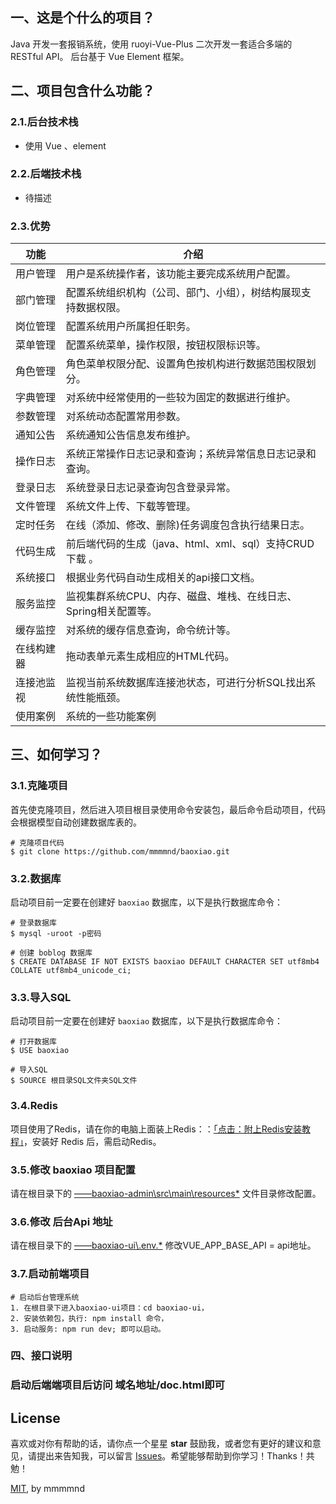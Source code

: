 ## 一、这是个什么的项目？

Java 开发一套报销系统，使用 ruoyi-Vue-Plus  二次开发一套适合多端的 RESTful API。 后台基于 Vue Element 框架。

## 二、项目包含什么功能？

### 2.1.后台技术栈

* 使用 Vue 、element

### 2.2.后端技术栈

* 待描述

### 2.3.优势

| 功能 | 介绍 |
|---|---|
| 用户管理 | 用户是系统操作者，该功能主要完成系统用户配置。 |
| 部门管理 | 配置系统组织机构（公司、部门、小组），树结构展现支持数据权限。 |
| 岗位管理 | 配置系统用户所属担任职务。 |
| 菜单管理 | 配置系统菜单，操作权限，按钮权限标识等。 |
| 角色管理 | 角色菜单权限分配、设置角色按机构进行数据范围权限划分。 |
| 字典管理 | 对系统中经常使用的一些较为固定的数据进行维护。 |
| 参数管理 | 对系统动态配置常用参数。 |
| 通知公告 | 系统通知公告信息发布维护。 |
| 操作日志 | 系统正常操作日志记录和查询；系统异常信息日志记录和查询。 |
| 登录日志 | 系统登录日志记录查询包含登录异常。 |
| 文件管理 | 系统文件上传、下载等管理。 |
| 定时任务 | 在线（添加、修改、删除)任务调度包含执行结果日志。 |
| 代码生成 | 前后端代码的生成（java、html、xml、sql）支持CRUD下载 。 |
| 系统接口 | 根据业务代码自动生成相关的api接口文档。 |
| 服务监控 | 监视集群系统CPU、内存、磁盘、堆栈、在线日志、Spring相关配置等。 |
| 缓存监控 | 对系统的缓存信息查询，命令统计等。 |
| 在线构建器 | 拖动表单元素生成相应的HTML代码。 |
| 连接池监视 | 监视当前系统数据库连接池状态，可进行分析SQL找出系统性能瓶颈。 |
| 使用案例 | 系统的一些功能案例 |
## 三、如何学习？

### 3.1.克隆项目

首先使克隆项目，然后进入项目根目录使用命令安装包，最后命令启动项目，代码会根据模型自动创建数据库表的。

```
# 克隆项目代码
$ git clone https://github.com/mmmmnd/baoxiao.git
```

### 3.2.数据库

启动项目前一定要在创建好 `baoxiao` 数据库，以下是执行数据库命令：

```
# 登录数据库
$ mysql -uroot -p密码

# 创建 boblog 数据库
$ CREATE DATABASE IF NOT EXISTS baoxiao DEFAULT CHARACTER SET utf8mb4 COLLATE utf8mb4_unicode_ci;
```

### 3.3.导入SQL

启动项目前一定要在创建好 `baoxiao` 数据库，以下是执行数据库命令：

```
# 打开数据库
$ USE baoxiao

# 导入SQL
$ SOURCE 根目录SQL文件夹SQL文件
```

### 3.4.Redis

项目使用了Redis，请在你的电脑上面装上Redis：：[「点击：附上Redis安装教程」](https://www.runoob.com/redis/redis-install.html)，安装好 Redis 后，需启动Redis。

### 3.5.修改 baoxiao 项目配置

请在根目录下的 [——baoxiao-admin\src\main\resources\*](https://github.com/mmmmnd/baoxiao/tree/master/baoxiao-admin/src/main/resources) 文件目录修改配置。

### 3.6.修改 后台Api 地址

请在根目录下的 [——baoxiao-ui\\.env.*](https://github.com/mmmmnd/baoxiao/tree/master/baoxiao-ui) 修改VUE_APP_BASE_API = api地址。

### 3.7.启动前端项目

```
# 启动后台管理系统
1. 在根目录下进入baoxiao-ui项目：cd baoxiao-ui，
2. 安装依赖包，执行: npm install 命令，
3. 启动服务: npm run dev; 即可以启动。
```

### 四、接口说明
### 启动后端端项目后访问 域名地址/doc.html即可

## License

喜欢或对你有帮助的话，请你点一个星星 **star** 鼓励我，或者您有更好的建议和意见，请提出来告知我，可以留言 [Issues](https://github.com/mmmmnd/baoxiao/issues/new)。希望能够帮助到你学习！Thanks！共勉！

[MIT](https://github.com/mmmmnd/baoxiao/blob/main/LICENSE), by mmmmnd
